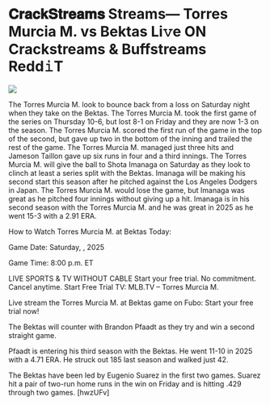 # 𝐂𝐫𝐚𝐜𝐤𝐒𝐭𝐫𝐞𝐚𝐦𝐬 Streams— Torres Murcia M. vs Bektas Li𝚟e ON Crackstreams & Buffstreams Redd𝚒T  
  
  
[![](https://i.imgur.com/qSNzIqt.png)](https://movie.rssnews.media/lgEcNYh.php)  
  
The Torres Murcia M. look to bounce back from a loss on Saturday night when they take on the Bektas. The Torres Murcia M. took the first game of the series on Thursday 10-6, but lost 8-1 on Friday and they are now 1-3 on the season. The Torres Murcia M. scored the first run of the game in the top of the second, but gave up two in the bottom of the inning and trailed the rest of the game. The Torres Murcia M. managed just three hits and Jameson Taillon gave up six runs in four and a third innings. The Torres Murcia M. will give the ball to Shota Imanaga on Saturday as they look to clinch at least a series split with the Bektas. Imanaga will be making his second start this season after he pitched against the Los Angeles Dodgers in Japan. The Torres Murcia M. would lose the game, but Imanaga was great as he pitched four innings without giving up a hit. Imanaga is in his second season with the Torres Murcia M. and he was great in 2025 as he went 15-3 with a 2.91 ERA.

How to Watch Torres Murcia M. at Bektas Today:

Game Date: Saturday, , 2025

Game Time: 8:00 p.m. ET

LIVE SPORTS & TV WITHOUT CABLE
Start your free trial. No commitment. Cancel anytime.
Start Free Trial
TV: MLB.TV – Torres Murcia M.

Live stream the Torres Murcia M. at Bektas game on Fubo: Start your free trial now!

The Bektas will counter with Brandon Pfaadt as they try and win a second straight game.

Pfaadt is entering his third season with the Bektas. He went 11-10 in 2025 with a 4.71 ERA. He struck out 185 last season and walked just 42.

The Bektas have been led by Eugenio Suarez in the first two games. Suarez hit a pair of two-run home runs in the win on Friday and is hitting .429 through two games. [hwzUFv]
